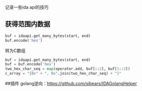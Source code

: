 记录一些ida api的技巧
## 获得范围内数据
```py
buf = idaapi.get_many_bytes(start, end)
buf.encode('hex')
```
转为C数组
```py
buf = idaapi.get_many_bytes(start, end)
buf = buf.encode('hex')
two_hex_char_seq = map(operator.add, buf[::2], buf[1::2])
c_array = "{0x" + ", 0x".join(two_hex_char_seq) + "}"
```

##插件
golang逆向：https://github.com/sibears/IDAGolangHelper